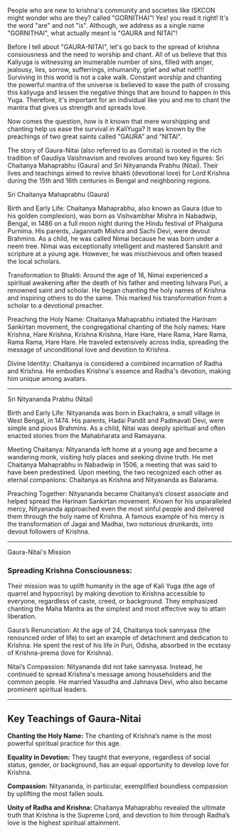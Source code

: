 People who are new to krishna's community and societies like ISKCON might wonder who are they? called "GORNITHAI"!
Yes! you read it right! It's the word "are" and not "is". 
Although, we address as a single name "GORNITHAI", what actually meant is "GAURA and NITAI"!

Before I tell about "GAURA-NITAI", let's go back to the spread of krishna consiousness and the need to worship and chant. All of us believe that this Kaliyuga 
is witnessing an inumerable number of sins, filled with anger, jealousy, lies, sorrow, sufferrings, inhumanity, grief and what not!!!! Surviving in this world is 
not a cake walk. Constant worship and chanting the powerful mantra of the universe is believed to ease the path of crossing this kaliyuga and lessen the negative things 
that are bound to happen in this Yuga. Therefore, it's important for an individual like you and me to chant the mantra that gives us strength and spreads love.

Now comes the question, how is it known that mere worshipping and chanting help us ease the survival in KaliYuga? It was known by the preachings of two great saints called 
"GAURA" and "NITAI".

The story of Gaura-Nitai (also referred to as Gornitai) is rooted in the rich tradition of Gaudiya Vaishnavism and revolves around two key figures: 
Sri Chaitanya Mahaprabhu (Gaura) and Sri Nityananda Prabhu (Nitai). Their lives and teachings aimed to revive bhakti (devotional love) for Lord Krishna 
during the 15th and 16th centuries in Bengal and neighboring regions.

Sri Chaitanya Mahaprabhu (Gaura)

Birth and Early Life:
Chaitanya Mahaprabhu, also known as Gaura (due to his golden complexion), was born as Vishvambhar Mishra in Nabadwip, Bengal, in 1486 on a 
full moon night during the Hindu festival of Phalguna Purnima.
His parents, Jagannath Mishra and Sachi Devi, were devout Brahmins.
As a child, he was called Nimai because he was born under a neem tree.
Nimai was exceptionally intelligent and mastered Sanskrit and scripture at a young age. However, he was mischievous and often teased the local scholars.

Transformation to Bhakti:
Around the age of 16, Nimai experienced a spiritual awakening after the death of his father and meeting Ishvara Puri, a renowned saint and scholar.
He began chanting the holy names of Krishna and inspiring others to do the same. This marked his transformation from a scholar to a devotional preacher.

Preaching the Holy Name:
Chaitanya Mahaprabhu initiated the Harinam Sankirtan movement, the congregational chanting of the holy names:
Hare Krishna, Hare Krishna, Krishna Krishna, Hare Hare,
Hare Rama, Hare Rama, Rama Rama, Hare Hare.
He traveled extensively across India, spreading the message of unconditional love and devotion to Krishna.

Divine Identity:
Chaitanya is considered a combined incarnation of Radha and Krishna. He embodies Krishna's essence and Radha's devotion, making him unique among avatars.

<hr>

Sri Nityananda Prabhu (Nitai)

Birth and Early Life:
Nityananda was born in Ekachakra, a small village in West Bengal, in 1474.
His parents, Hadai Pandit and Padmavati Devi, were simple and pious Brahmins.
As a child, Nitai was deeply spiritual and often enacted stories from the Mahabharata and Ramayana.

Meeting Chaitanya:
Nityananda left home at a young age and became a wandering monk, visiting holy places and seeking divine truth.
He met Chaitanya Mahaprabhu in Nabadwip in 1506, a meeting that was said to have been predestined.
Upon meeting, the two recognized each other as eternal companions: Chaitanya as Krishna and Nityananda as Balarama.

Preaching Together:
Nityananda became Chaitanya’s closest associate and helped spread the Harinam Sankirtan movement.
Known for his unparalleled mercy, Nityananda approached even the most sinful people and delivered them through the holy name of Krishna.
A famous example of his mercy is the transformation of Jagai and Madhai, two notorious drunkards, into devout followers of Krishna.

<hr>

Gaura-Nitai's Mission

<h3>Spreading Krishna Consciousness:</h3>
Their mission was to uplift humanity in the age of Kali Yuga (the age of quarrel and hypocrisy) by making devotion to Krishna accessible to everyone, 
regardless of caste, creed, or background.
They emphasized chanting the Maha Mantra as the simplest and most effective way to attain liberation.

Gaura’s Renunciation:
At the age of 24, Chaitanya took sannyasa (the renounced order of life) to set an example of detachment and dedication to Krishna.
He spent the rest of his life in Puri, Odisha, absorbed in the ecstasy of Krishna-prema (love for Krishna).

Nitai’s Compassion:
Nityananda did not take sannyasa. Instead, he continued to spread Krishna's message among householders and the common people.
He married Vasudha and Jahnava Devi, who also became prominent spiritual leaders.

<hr>

<h2>Key Teachings of Gaura-Nitai</h2>

<b>Chanting the Holy Name:</b>
The chanting of Krishna’s name is the most powerful spiritual practice for this age.

<b>Equality in Devotion:</b>
They taught that everyone, regardless of social status, gender, or background, has an equal opportunity to develop love for Krishna.

<b>Compassion:</b>
Nityananda, in particular, exemplified boundless compassion by uplifting the most fallen souls.

<b>Unity of Radha and Krishna:</b>
Chaitanya Mahaprabhu revealed the ultimate truth that Krishna is the Supreme Lord, and devotion to him through Radha’s love is the highest spiritual attainment.

